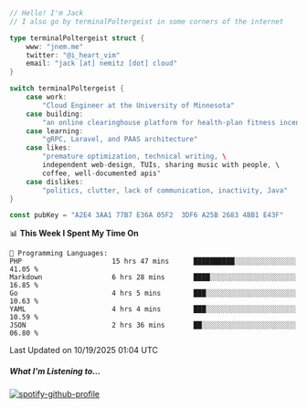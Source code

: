 ```go
// Hello! I'm Jack
// I also go by terminalPoltergeist in some corners of the internet

type terminalPoltergeist struct {
    www: "jnem.me"
    twitter: "@i_heart_vim"
    email: "jack [at] nemitz [dot] cloud"
}

switch terminalPoltergeist {
    case work:
        "Cloud Engineer at the University of Minnesota"
    case building:
        "an online clearinghouse platform for health-plan fitness incentive programs"
    case learning:
        "gRPC, Laravel, and PAAS architecture"
    case likes:
        "premature optimization, technical writing, \
        independent web-design, TUIs, sharing music with people, \
        coffee, well-documented apis"
    case dislikes:
        "politics, clutter, lack of communication, inactivity, Java"
}

const pubKey = "A2E4 3AA1 77B7 E36A 05F2  3DF6 A25B 2683 4BB1 E43F"
```

<!--START_SECTION:waka-->
📊 **This Week I Spent My Time On** 

```text
💬 Programming Languages: 
PHP                      15 hrs 47 mins      ██████████░░░░░░░░░░░░░░░   41.05 % 
Markdown                 6 hrs 28 mins       ████░░░░░░░░░░░░░░░░░░░░░   16.85 % 
Go                       4 hrs 5 mins        ███░░░░░░░░░░░░░░░░░░░░░░   10.63 % 
YAML                     4 hrs 4 mins        ███░░░░░░░░░░░░░░░░░░░░░░   10.59 % 
JSON                     2 hrs 36 mins       ██░░░░░░░░░░░░░░░░░░░░░░░   06.80 % 
```


 Last Updated on 10/19/2025 01:04 UTC
<!--END_SECTION:waka-->

##### What I'm Listening to...

[![spotify-github-profile](https://jnem.me/listening-item?maxAge=2592000)](https://jnem.me/listening)
